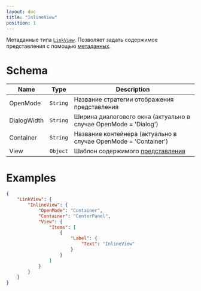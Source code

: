 ```yaml
---
layout: doc
title: "InlineView"
position: 1
---
```


Метаданные типа [`LinkView`](../../). Позволяет задать содержимое представления с помощью [метаданных](../../../View.metadata/).

# Schema

|Name|Type|Description|
|----|----|-----------|
|OpenMode|`String`|Название стратегии отображения представления|
|DialogWidth|`String`|Ширина диалогового окна (актуально в случае OpenMode = 'Dialog')|
|Container|`String`|Название контейнера (актуально в случае OpenMode = 'Container')|
|View|`Object`|Шаблон содержимого [представления](../../../)|

# Examples

```json
{
	"LinkView": {
		"InlineView": {
			"OpenMode": "Container",
			"Container": "CenterPanel",
			"View": {
				"Items": [
					{
						"Label": {
							"Text": "InlineView"
						}
					}
				]
			}
		}
	}
}
```